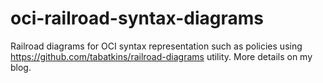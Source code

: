 # oci-railroad-syntax-diagrams
Railroad diagrams for OCI syntax representation such as policies using https://github.com/tabatkins/railroad-diagrams utility. More  details on my blog.

